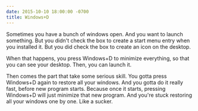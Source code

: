 ```yaml
---
date: 2015-10-10 18:00:00 -0700
title: Windows+D
---
```

Sometimes you have a bunch of windows open.
And you want to launch something.
But you didn't check the box to create a start menu entry when you installed it.
But you did check the box to create an icon on the desktop.

When that happens, you press Windows+D to minimize everything, so that you can see your desktop.
Then, you can launch it.

Then comes the part that take some serious skill.
You gotta press Windows+D again to restore all your windows.
And you gotta do it really fast, before new program starts.
Because once it starts, pressing Windows+D will just minimize that new program.
And you're stuck restoring all your windows one by one.
Like a sucker.
